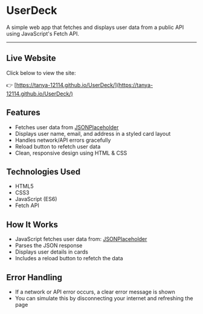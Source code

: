 # UserDeck

A simple web app that fetches and displays user data from a public API using JavaScript's Fetch API.

---
## Live Website

Click below to view the site:

👉 [https://tanya-12114.github.io/UserDeck/](https://tanya-12114.github.io/UserDeck/)

## Features

- Fetches user data from [JSONPlaceholder](https://jsonplaceholder.typicode.com/users)
- Displays user name, email, and address in a styled card layout
- Handles network/API errors gracefully
- Reload button to refetch user data
- Clean, responsive design using HTML & CSS

## Technologies Used

- HTML5
- CSS3
- JavaScript (ES6)
- Fetch API

## How It Works

- JavaScript fetches user data from: [JSONPlaceholder](https://jsonplaceholder.typicode.com/users)
- Parses the JSON response
- Displays user details in cards
- Includes a reload button to refetch the data

##  Error Handling

- If a network or API error occurs, a clear error message is shown
- You can simulate this by disconnecting your internet and refreshing the page

